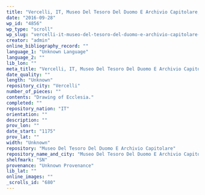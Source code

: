 ```yaml
---
title: "Vercelli, IT, Museo Del Tesoro Del Duomo E Archivio Capitolare, SN"
date: "2016-09-28"
wp_id: "4856"
wp_type: "scroll"
wp_slug: "vercelli-it-museo-del-tesoro-del-duomo-e-archivio-capitolare-sn"
creator: "admin"
online_bibliography_record: ""
language_1: "Unknown Language"
language_2: ""
lib_lon: ""
meta_title: "Vercelli, IT, Museo Del Tesoro Del Duomo E Archivio Capitolare, SN"
date_quality: ""
length: "Unknown"
repository_city: "Vercelli"
number_of_pieces: ""
contents: "Drawing of Ecclesia."
completed: ""
repository_nation: "IT"
orientation: ""
description: ""
prov_lon: ""
date_start: "1175"
prov_lat: ""
width: "Unknown"
repository: "Museo Del Tesoro Del Duomo E Archivio Capitolare"
repository_name_and_city: "Museo Del Tesoro Del Duomo E Archivio Capitolare, Vercelli IT"
shelfmark: "SN"
provenance: "Unknown Provenance"
lib_lat: ""
online_images: ""
_scrolls_id: "680"
---
```



